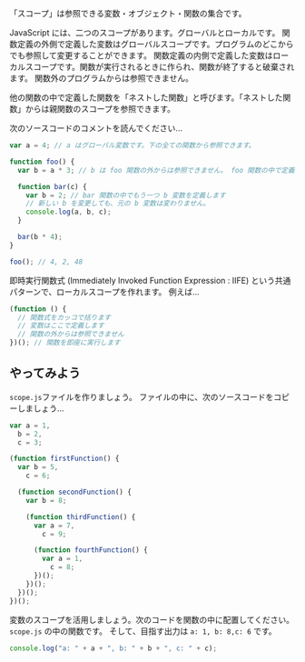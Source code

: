 「スコープ」は参照できる変数・オブジェクト・関数の集合です。

JavaScript には、二つのスコープがあります。グローバルとローカルです。
関数定義の外側で定義した変数はグローバルスコープです。プログラムのどこからでも参照して変更することができます。
関数定義の内側で定義した変数はローカルスコープです。関数が実行されるときに作られ、関数が終了すると破棄されます。
関数外のプログラムからは参照できません。

他の関数の中で定義した関数を「ネストした関数」と呼びます。「ネストした関数」からは親関数のスコープを参照できます。

次のソースコードのコメントを読んでください...

```js
var a = 4; // a はグローバル変数です。下の全ての関数から参照できます。

function foo() {
  var b = a * 3; // b は foo 関数の外からは参照できません。 foo 関数の中で定義した関数 bar からは参照できます。

  function bar(c) {
    var b = 2; // bar 関数の中でもう一つ b 変数を定義します
    // 新しい b を変更しても、元の b 変数は変わりません。
    console.log(a, b, c);
  }

  bar(b * 4);
}

foo(); // 4, 2, 48
```

即時実行関数式 (Immediately Invoked Function Expression : IIFE) という共通パターンで、ローカルスコープを作れます。
例えば...

```js
(function () {
  // 関数式をカッコで括ります
  // 変数はここで定義します
  // 関数の外からは参照できません
})(); // 関数を即座に実行します
```

## やってみよう

`scope.js`ファイルを作りましょう。
ファイルの中に、次のソースコードをコピーしましょう...

```js
var a = 1,
  b = 2,
  c = 3;

(function firstFunction() {
  var b = 5,
    c = 6;

  (function secondFunction() {
    var b = 8;

    (function thirdFunction() {
      var a = 7,
        c = 9;

      (function fourthFunction() {
        var a = 1,
          c = 8;
      })();
    })();
  })();
})();
```

変数のスコープを活用しましょう。次のコードを関数の中に配置してください。`scope.js` の中の関数です。
そして、目指す出力は `a: 1, b: 8,c: 6` です。

```js
console.log("a: " + a + ", b: " + b + ", c: " + c);
```
